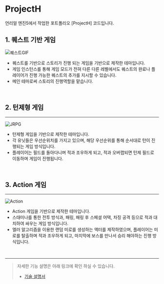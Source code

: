 # ProjectH
언리얼 엔진5에서 작업한 포트폴리오 [ProjectH] 코드입니다.


## 1. 퀘스트 기반 게임
![퀘스트GIF](https://user-images.githubusercontent.com/69719507/236800713-4315a786-f3c7-47a9-877c-5032a13cdfa3.gif)

* 퀘스트를 기반으로 스토리가 진행 되는 게임을 기반으로 제작한 테마입니다.
* 게임 인스턴스를 통해 게임 모드가 전혀 다른 다른 레벨에서도 퀘스트의 완료나 플레이어가 진행 가능한 퀘스트의 추가를 지시할 수 있습니다.
* 메인 테마로써 스토리의 진행역할을 맡습니다.

<br>

## 2. 턴제형 게임
***
![JRPG](https://user-images.githubusercontent.com/69719507/236801528-cadb9bcc-a609-47b7-9eb7-0c49a5ddb2e1.gif)

* 턴제형 게임을 기반으로 제작한 테마입니다.
* 각 유닛들은 우선순위치를 가지고 있으며, 해당 우선순위를 통해 순서대로 턴이 진행되는 게임 방식입니다.
* 플레이어는 필드를 돌아다니며 적과 조우하게 되고, 적과 오버랩되면 턴제 필드로 이동하며 게임이 진행됩니다.

<br>

## 3. Action 게임
***
![Action](https://user-images.githubusercontent.com/69719507/236801758-0be33376-dbfe-47f6-976e-4579cf747d8c.gif)

* Action 게임을 기반으로 제작한 테마입니다.
* 스태미나를 통한 전투 방식과, 패링, 패링 후 스페셜 어택, 차징 공격 등으로 적과 대치하여 싸우는 게임 방식입니다.
* 엘러 알고리즘을 이용한 랜덤 미로를 생성하는 액터를 제작하였으며, 플레이어는 미로를 탈출하며 적과 조우하게 되고, 마지막에 보스를 만나서 승리 해야하는 진행 방식입니다.

<br>

***
> 자세한 기능 설명은 아래 링크에 확인 하실 수 있습니다.
> * [기술 설명서](https://tattered-serpent-b08.notion.site/ProjectH-cdda36ccf8bd40ccbf7ae02a26817306)
